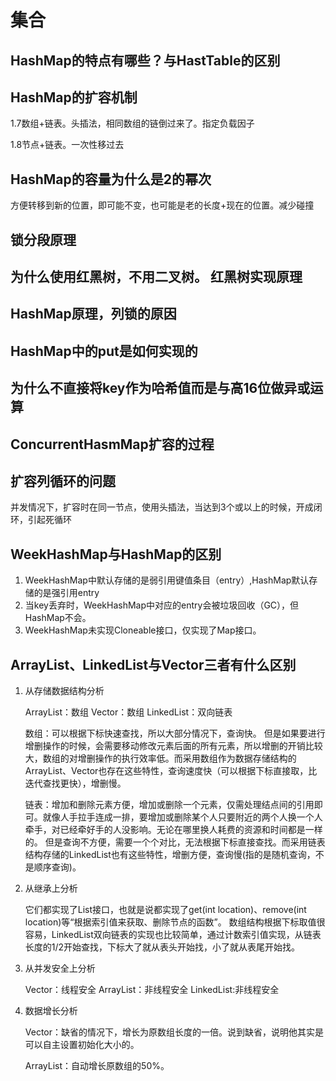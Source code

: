 # 集合

## HashMap的特点有哪些？与HastTable的区别

## HashMap的扩容机制

1.7数组+链表。头插法，相同数组的链倒过来了。指定负载因子

1.8节点+链表。一次性移过去

## HashMap的容量为什么是2的幂次

方便转移到新的位置，即可能不变，也可能是老的长度+现在的位置。减少碰撞

## 锁分段原理

## 为什么使用红黑树，不用二叉树。  红黑树实现原理

## HashMap原理，列锁的原因

## HashMap中的put是如何实现的

## 为什么不直接将key作为哈希值而是与高16位做异或运算

## ConcurrentHasmMap扩容的过程

## 扩容列循环的问题

并发情况下，扩容时在同一节点，使用头插法，当达到3个或以上的时候，开成闭环，引起死循环



## WeekHashMap与HashMap的区别

1. WeekHashMap中默认存储的是弱引用键值条目（entry）,HashMap默认存储的是强引用entry
1. 当key丢弃时，WeekHashMap中对应的entry会被垃圾回收（GC），但HashMap不会。
1. WeekHashMap未实现Cloneable接口，仅实现了Map接口。

## ArrayList、LinkedList与Vector三者有什么区别

1. 从存储数据结构分析

    ArrayList：数组
    Vector：数组
    LinkedList：双向链表

    数组：可以根据下标快速查找，所以大部分情况下，查询快。
    但是如果要进行增删操作的时候，会需要移动修改元素后面的所有元素，所以增删的开销比较大，数组的对增删操作的执行效率低。而采用数组作为数据存储结构的ArrayList、Vector也存在这些特性，查询速度快（可以根据下标直接取，比迭代查找更快），增删慢。

    链表：增加和删除元素方便，增加或删除一个元素，仅需处理结点间的引用即可。就像人手拉手连成一排，要增加或删除某个人只要附近的两个人换一个人牵手，对已经牵好手的人没影响。无论在哪里换人耗费的资源和时间都是一样的。
    但是查询不方便，需要一个个对比，无法根据下标直接查找。而采用链表结构存储的LinkedList也有这些特性，增删方便，查询慢(指的是随机查询，不是顺序查询)。

1. 从继承上分析

    它们都实现了List接口，也就是说都实现了get(int location)、remove(int location)等“根据索引值来获取、删除节点的函数”。
    数组结构根据下标取值很容易，LinkedList双向链表的实现也比较简单，通过计数索引值实现，从链表长度的1/2开始查找，下标大了就从表头开始找，小了就从表尾开始找。

1. 从并发安全上分析

    Vector：线程安全
    ArrayList：非线程安全
    LinkedList:非线程安全

1. 数据增长分析

    Vector：缺省的情况下，增长为原数组长度的一倍。说到缺省，说明他其实是可以自主设置初始化大小的。

    ArrayList：自动增长原数组的50%。
